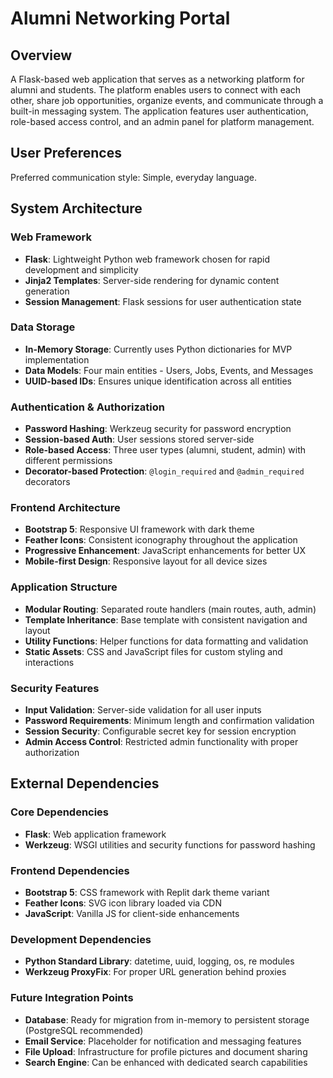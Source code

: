 # Alumni Networking Portal

## Overview

A Flask-based web application that serves as a networking platform for alumni and students. The platform enables users to connect with each other, share job opportunities, organize events, and communicate through a built-in messaging system. The application features user authentication, role-based access control, and an admin panel for platform management.

## User Preferences

Preferred communication style: Simple, everyday language.

## System Architecture

### Web Framework
- **Flask**: Lightweight Python web framework chosen for rapid development and simplicity
- **Jinja2 Templates**: Server-side rendering for dynamic content generation
- **Session Management**: Flask sessions for user authentication state

### Data Storage
- **In-Memory Storage**: Currently uses Python dictionaries for MVP implementation
- **Data Models**: Four main entities - Users, Jobs, Events, and Messages
- **UUID-based IDs**: Ensures unique identification across all entities

### Authentication & Authorization
- **Password Hashing**: Werkzeug security for password encryption
- **Session-based Auth**: User sessions stored server-side
- **Role-based Access**: Three user types (alumni, student, admin) with different permissions
- **Decorator-based Protection**: `@login_required` and `@admin_required` decorators

### Frontend Architecture
- **Bootstrap 5**: Responsive UI framework with dark theme
- **Feather Icons**: Consistent iconography throughout the application
- **Progressive Enhancement**: JavaScript enhancements for better UX
- **Mobile-first Design**: Responsive layout for all device sizes

### Application Structure
- **Modular Routing**: Separated route handlers (main routes, auth, admin)
- **Template Inheritance**: Base template with consistent navigation and layout
- **Utility Functions**: Helper functions for data formatting and validation
- **Static Assets**: CSS and JavaScript files for custom styling and interactions

### Security Features
- **Input Validation**: Server-side validation for all user inputs
- **Password Requirements**: Minimum length and confirmation validation
- **Session Security**: Configurable secret key for session encryption
- **Admin Access Control**: Restricted admin functionality with proper authorization

## External Dependencies

### Core Dependencies
- **Flask**: Web application framework
- **Werkzeug**: WSGI utilities and security functions for password hashing

### Frontend Dependencies
- **Bootstrap 5**: CSS framework with Replit dark theme variant
- **Feather Icons**: SVG icon library loaded via CDN
- **JavaScript**: Vanilla JS for client-side enhancements

### Development Dependencies
- **Python Standard Library**: datetime, uuid, logging, os, re modules
- **Werkzeug ProxyFix**: For proper URL generation behind proxies

### Future Integration Points
- **Database**: Ready for migration from in-memory to persistent storage (PostgreSQL recommended)
- **Email Service**: Placeholder for notification and messaging features
- **File Upload**: Infrastructure for profile pictures and document sharing
- **Search Engine**: Can be enhanced with dedicated search capabilities